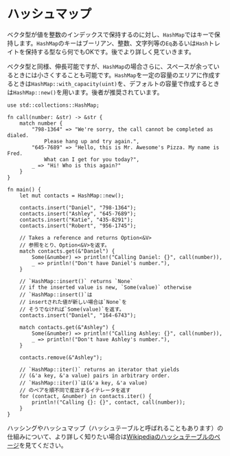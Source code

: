 <!--
# HashMap
-->
# ハッシュマップ

<!--
Where vectors store values by an integer index, `HashMap`s store values by key. 
`HashMap` keys can be booleans, integers, strings, 
or any other type that implements the `Eq` and `Hash` traits. 
More on this in the next section.
-->
ベクタ型が値を整数のインデックスで保持するのに対し、`HashMap`ではキーで保持します。`HashMap`のキーはブーリアン、整数、文字列等の`Eq`あるいは`Hash`トレイトを保持する型なら何でもOKです。後でより詳しく見ていきます。

<!--
Like vectors, `HashMap`s are growable, but HashMaps can also shrink themselves 
when they have excess space. 
You can create a HashMap with a certain starting capacity using 
`HashMap::with_capacity(uint)`, or use `HashMap::new()` to get a HashMap 
with a default initial capacity (recommended).
-->
ベクタ型と同様、伸長可能ですが、`HashMap`の場合さらに、スペースが余っているときには小さくすることも可能です。`HashMap`を一定の容量のエリアに作成するときは`HashMap::with_capacity(uint)`を、デフォルトの容量で作成するときは`HashMap::new()`を用います。後者が推奨されています。

```rust,editable
use std::collections::HashMap;

fn call(number: &str) -> &str {
    match number {
        "798-1364" => "We're sorry, the call cannot be completed as dialed. 
            Please hang up and try again.",
        "645-7689" => "Hello, this is Mr. Awesome's Pizza. My name is Fred.
            What can I get for you today?",
        _ => "Hi! Who is this again?"
    }
}

fn main() { 
    let mut contacts = HashMap::new();

    contacts.insert("Daniel", "798-1364");
    contacts.insert("Ashley", "645-7689");
    contacts.insert("Katie", "435-8291");
    contacts.insert("Robert", "956-1745");

    // Takes a reference and returns Option<&V>
    // 参照をとり、Option<&V>を返す。
    match contacts.get(&"Daniel") {
        Some(&number) => println!("Calling Daniel: {}", call(number)),
        _ => println!("Don't have Daniel's number."),
    }

    // `HashMap::insert()` returns `None`
    // if the inserted value is new, `Some(value)` otherwise
    // `HashMap::insert()`は
    // insertされた値が新しい場合は`None`を
    // そうでなければ`Some(value)`を返す。
    contacts.insert("Daniel", "164-6743");

    match contacts.get(&"Ashley") {
        Some(&number) => println!("Calling Ashley: {}", call(number)),
        _ => println!("Don't have Ashley's number."),
    }

    contacts.remove(&"Ashley"); 

    // `HashMap::iter()` returns an iterator that yields 
    // (&'a key, &'a value) pairs in arbitrary order.
    // `HashMap::iter()`は(&'a key, &'a value)
    // のペアを順不同で産出するイテレータを返す
    for (contact, &number) in contacts.iter() {
        println!("Calling {}: {}", contact, call(number)); 
    }
}
```

<!--
For more information on how hashing and hash maps 
(sometimes called hash tables) work, have a look at 
[Hash Table Wikipedia][wiki-hash]
-->
ハッシングやハッシュマップ（ハッシュテーブルと呼ばれることもあります）の仕組みについて、より詳しく知りたい場合は[Wikipediaのハッシュテーブルのページ][wiki-hash]を見てください。

[wiki-hash]: https://en.wikipedia.org/wiki/Hash_table

